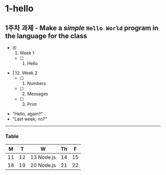 # 1-hello
**1주차 과제** - Make a _simple_ `Hello World` program in the language for the class
---
- [x] 1. Week 1
   - [ ] 1. Hello
- [ ]2. Week 2
    - [ ] 1. Numbers
    - [ ] 2. Messages
    - [ ] 3. Print
* "Hello, again?"
* "Last week, no?"
---
### Table
| M | T | W | Th | F |
|---|---|:--:|---|---|
| 11 | 12 | 13  Node.js| 14 | 15 |
| 18 | 19 | 20 Node.js| 21 | 22 |
